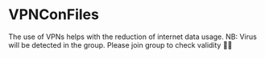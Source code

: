 # VPNConFiles
The use of VPNs helps with the reduction of internet data usage. NB: Virus will be detected in the group. Please join group to check validity 🙏🙏
